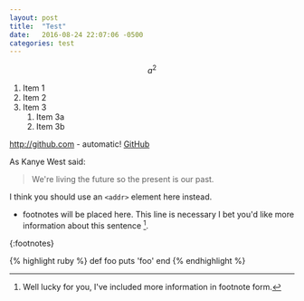 ```yaml
---
layout: post
title:  "Test"
date:   2016-08-24 22:07:06 -0500
categories: test
---
```

$$a^2$$

1. Item 1
1. Item 2
1. Item 3
   1. Item 3a
   1. Item 3b

http://github.com - automatic!
[GitHub](http://github.com)

As Kanye West said:

> We're living the future so
> the present is our past.

I think you should use an
`<addr>` element here instead.
* footnotes will be placed here. This line is necessary
I bet you'd like more information about this sentence [^1].

[^1]: Well lucky for you, I've included more information in footnote form.

{:footnotes}

{% highlight ruby %}
def foo
  puts 'foo'
end
{% endhighlight %}

